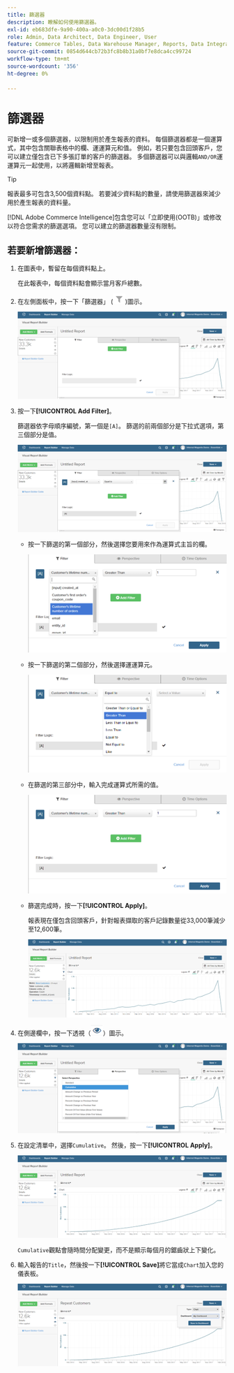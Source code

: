 ```yaml
---
title: 篩選器
description: 瞭解如何使用篩選器。
exl-id: eb683dfe-9a90-400a-a0c0-3dc00d1f28b5
role: Admin, Data Architect, Data Engineer, User
feature: Commerce Tables, Data Warehouse Manager, Reports, Data Integration
source-git-commit: 0854d644cb72b3fc8b8b31a0bf7e8dca4cc99724
workflow-type: tm+mt
source-wordcount: '356'
ht-degree: 0%

---
```


# 篩選器

可新增一或多個篩選器，以限制用於產生報表的資料。 每個篩選器都是一個運算式，其中包含關聯表格中的欄、運運算元和值。 例如，若只要包含回頭客戶，您可以建立僅包含已下多張訂單的客戶的篩選器。 多個篩選器可以與邏輯`AND/OR`運運算元一起使用，以將邏輯新增至報表。

>[!TIP]
>
>報表最多可包含3,500個資料點。 若要減少資料點的數量，請使用篩選器來減少用於產生報表的資料量。

[!DNL Adobe Commerce Intelligence]包含您可以「立即使用(OOTB)」或修改以符合您需求的篩選選項。 您可以建立的篩選器數量沒有限制。

## 若要新增篩選器：

1. 在圖表中，暫留在每個資料點上。

   在此報表中，每個資料點會顯示當月客戶總數。

1. 在左側面板中，按一下「篩選器」 (![](../../assets/magento-bi-btn-filter.png))圖示。

   ![新增篩選器](../../assets/magento-bi-report-builder-filter-add.png)

1. 按一下&#x200B;**[!UICONTROL Add Filter]**。

   篩選器依字母順序編號，第一個是`[A]`。 篩選的前兩個部分是下拉式選項，第三個部分是值。

   ![](../../assets/magento-bi-report-builder-filter-add-a.png)

   * 按一下篩選的第一個部分，然後選擇您要用來作為運算式主旨的欄。

     ![選擇篩選條件的第一部分](../../assets/magento-bi-report-builder-filter-part1.png)

   * 按一下篩選的第二個部分，然後選擇運運算元。

     ![選擇運運算元](../../assets/magento-bi-report-builder-filter-part2.png)

   * 在篩選的第三部分中，輸入完成運算式所需的值。

     ![輸入值](../../assets/magento-bi-report-builder-filter-part3.png)

   * 篩選完成時，按一下&#x200B;**[!UICONTROL Apply]**。

     報表現在僅包含回頭客戶，針對報表擷取的客戶記錄數量從33,000筆減少至12,600筆。

     ![已篩選的報告](../../assets/magento-bi-report-builder-filter-report.png)<!--{: .zoom}-->

1. 在側邊欄中，按一下透視（![透檢視示](../../assets/magento-bi-btn-perspective.png)）圖示。

   ![透視](../../assets/magento-bi-report-builder-filter-perspective.png)<!--{: .zoom}-->

1. 在設定清單中，選擇`Cumulative`。 然後，按一下&#x200B;**[!UICONTROL Apply]**。

   ![累積透視](../../assets/magento-bi-report-builder-filter-perspective-cumulative.png)

   `Cumulative`觀點會隨時間分配變更，而不是顯示每個月的鋸齒狀上下變化。

1. 輸入報告的`Title`，然後按一下&#x200B;**[!UICONTROL Save]**&#x200B;將它當成`Chart`加入您的儀表板。

   ![儲存至儀表板](../../assets/magento-bi-report-builder-filter-perspective-cumulative-save.png)
